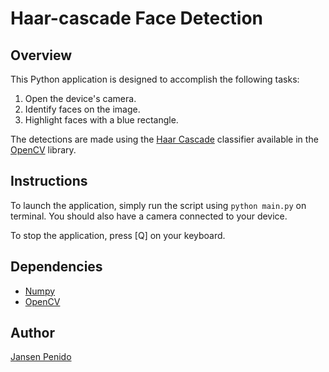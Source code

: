 # Haar-cascade Face Detection

## Overview
This Python application is designed to accomplish the following tasks:
1. Open the device's camera.
2. Identify faces on the image.
3. Highlight faces with a blue rectangle.

The detections are made using the [Haar Cascade](https://en.wikipedia.org/wiki/Haar-like_feature) classifier available in the [OpenCV](https://opencv.org/) library.

## Instructions
To launch the application, simply run the script using `python main.py` on terminal. You should also have a camera connected to your device.

To stop the application, press [Q] on your keyboard.

## Dependencies
* [Numpy](http://www.numpy.org/)
* [OpenCV](https://opencv.org/)

## Author
[Jansen Penido](https://about.me/jansen.penido)
